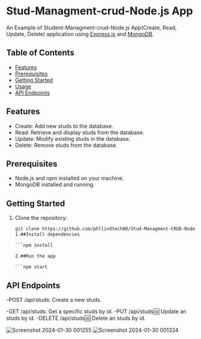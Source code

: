 # Stud-Managment-crud-Node.js App

An Example of Student-Managment-crud-Node.js App(Create, Read, Update, Delete) application using [Express.js](https://expressjs.com/) and [MongoDB](https://www.mongodb.com/).

## Table of Contents

- [Features](#features)
- [Prerequisites](#prerequisites)
- [Getting Started](#getting-started)
- [Usage](#usage)
- [API Endpoints](#api-endpoints)


## Features
- Create: Add new studs to the database.
- Read: Retrieve and display studs from the database.
- Update: Modify existing studs in the database.
- Delete: Remove studs from the database.

## Prerequisites

- Node.js and npm installed on your machine.
- MongoDB installed and running.

## Getting Started

1. Clone the repository:  

   ```bash
   git clone https://github.com/phllindtech80/Stud-Managment-CRUD-NodeJS.git
   1.##Install dependencies
   
   ```npm install

   2.##Run the app
   
   ```npm start

   
## API Endpoints
-POST /api/studs: Create a new studs.

-GET /api/studs: Get a specific studs by id.
-PUT /api/studs:id: Update an studs by id.
-DELETE /api/studs:id:  Delete an studs by id.

![Screenshot 2024-01-30 001255](https://github.com/phllindtech80/Stud-Managment-CRUD-NodeJS/assets/154749346/660dbc5c-3620-424c-8b05-9575cb049c1e)
![Screenshot 2024-01-30 001324](https://github.com/phllindtech80/Stud-Managment-CRUD-NodeJS/assets/154749346/5312e0d2-ec3c-4efc-8c2e-b6ff62c41908)

